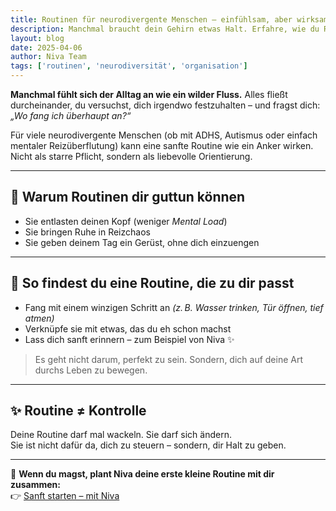```yaml
---
title: Routinen für neurodivergente Menschen – einfühlsam, aber wirksam
description: Manchmal braucht dein Gehirn etwas Halt. Erfahre, wie du Routinen findest, die dich durch den Alltag begleiten – ohne Druck, aber mit Struktur.
layout: blog
date: 2025-04-06
author: Niva Team
tags: ['routinen', 'neurodiversität', 'organisation']
---
```


**Manchmal fühlt sich der Alltag an wie ein wilder Fluss.** Alles fließt durcheinander, du versuchst, dich irgendwo festzuhalten – und fragst dich: *„Wo fang ich überhaupt an?“*

Für viele neurodivergente Menschen (ob mit ADHS, Autismus oder einfach mentaler Reizüberflutung) kann eine sanfte Routine wie ein Anker wirken. Nicht als starre Pflicht, sondern als liebevolle Orientierung.

---

## 🧠 Warum Routinen dir guttun können

- Sie entlasten deinen Kopf (weniger *Mental Load*)
- Sie bringen Ruhe in Reizchaos
- Sie geben deinem Tag ein Gerüst, ohne dich einzuengen

---

## 🌱 So findest du eine Routine, die zu dir passt

- Fang mit einem winzigen Schritt an *(z. B. Wasser trinken, Tür öffnen, tief atmen)*
- Verknüpfe sie mit etwas, das du eh schon machst
- Lass dich sanft erinnern – zum Beispiel von Niva ✨

> Es geht nicht darum, perfekt zu sein. Sondern, dich auf deine Art durchs Leben zu bewegen.

---

## ✨ Routine ≠ Kontrolle

Deine Routine darf mal wackeln. Sie darf sich ändern.  
Sie ist nicht dafür da, dich zu steuern – sondern, dir Halt zu geben.

---

📅 **Wenn du magst, plant Niva deine erste kleine Routine mit dir zusammen:**  
👉 [Sanft starten – mit Niva](/de/actions/joinBeta)